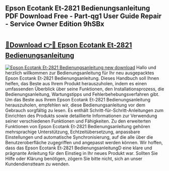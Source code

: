## Epson Ecotank Et-2821 Bedienungsanleitung PDF Download Free - Part-qg1 User Guide Repair - Service Owner Edition 9hSBx

# <h2><a href="http://df5t0l3.blite.top/?on=Epson+Ecotank+Et-2821+Bedienungsanleitung">🔗Download 👉🔴 Epson Ecotank Et-2821 Bedienungsanleitung</a></h2>

[![Epson Ecotank Et-2821 Bedienungsanleitung new download](https://i.imgur.com/lujVjoI.png)](http://df5t0l3.blite.top/?on=Epson+Ecotank+Et-2821+Bedienungsanleitung)
Hallo und herzlich willkommen zur Bedienungsanleitung für Ihr neu ausgepacktes Epson Ecotank Et-2821 Bedienungsanleitung. Dieses Handbuch soll Ihnen helfen, das Beste aus Ihrem Produkt herauszuholen, indem es einen umfassenden Überblick über seine Funktionen, den Installationsprozess, die Bedienungsanleitung, Wartungstipps und Fehlerbehebungsverfahren gibt. Um das Beste aus Ihrem Epson Ecotank Et-2821 Bedienungsanleitung herauszuholen, empfehlen wir, diese Bedienungsanleitung vor dem Gebrauch sorgfältig zu lesen. Es enthält Schritt-für-Schritt-Anleitungen zum Einrichten des Produkts sowie detaillierte Informationen zur Verwendung seiner verschiedenen Funktionen und Fähigkeiten. Zu den erweiterten Funktionen von Epson Ecotank Et-2821 Bedienungsanleitung gehören mehrsprachige Unterstützung, Echtzeitübersetzung, anpassbare Einstellungen und automatische Synchronisierung, auf die alle über die Benutzeroberfläche zugegriffen und angepasst werden können. Wir hoffen, dass das Epson Ecotank Et-2821 BedienungsanleitungD eine klare und prägnante Anleitung für den Einstieg in Ihr neues Produkt war. Sollten Sie Hilfe oder Klärung benötigen, zögern Sie bitte nicht, sich an unser Kundendienstteam zu wenden.
